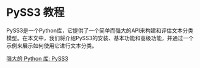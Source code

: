 # PySS3 教程

<show-structure depth="3"/>

PySS3是一个Python库，它提供了一个简单而强大的API来构建和评估文本分类模型。在本文中，我们将介绍PySS3的安装、基本功能和高级功能，并通过一个示例来展示如何使用它进行文本分类。

<seealso>
<category ref="ref_docs">
    <a href="https://mp.weixin.qq.com/s/_XQVouq6y3X-v_GvPmFWjw">强大的 Python 库: PySS3</a>
</category>
<category ref="ref_github">
</category>
<category ref="ref_issues">
</category>
<category ref="ref_hf">
</category>
<category ref="ref_ms">
</category>
</seealso>


